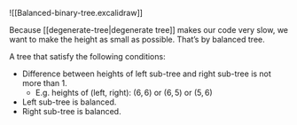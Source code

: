 ![[Balanced-binary-tree.excalidraw]]

Because [[degenerate-tree|degenerate tree]] makes our code very slow, we want to make the height as small as possible. That’s by balanced tree.

A tree that satisfy the following conditions:
- Difference between heights of left sub-tree and right sub-tree is not more than $1$.
	- E.g. heights of (left, right): $(6, 6)$ or $(6, 5)$ or $(5, 6)$
- Left sub-tree is balanced.
- Right sub-tree is balanced.